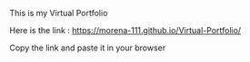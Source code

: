 This is my Virtual Portfolio

Here is the link :
https://morena-111.github.io/Virtual-Portfolio/

Copy the link and paste it in your browser
